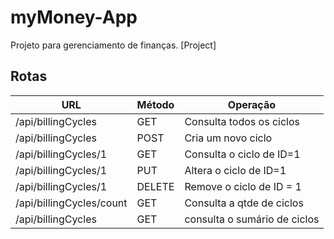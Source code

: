 # myMoney-App
Projeto para gerenciamento de finanças. [Project]

## Rotas

| URL                      |  Método             | Operação                     |
| ------------------------ | ------------------- | ---------------------------- |
|  /api/billingCycles      |  GET                | Consulta todos os ciclos     |
|  /api/billingCycles      |  POST               | Cria um novo ciclo           |
| /api/billingCycles/1     |  GET                | Consulta o ciclo de ID=1     |
| /api/billingCycles/1     |  PUT                | Altera o ciclo de ID=1       |
| /api/billingCycles/1     |  DELETE             | Remove o ciclo de ID = 1     |
| /api/billingCycles/count |  GET                | Consulta a qtde de ciclos    |
|  /api/billingCycles      |  GET                | consulta o sumário de ciclos |
